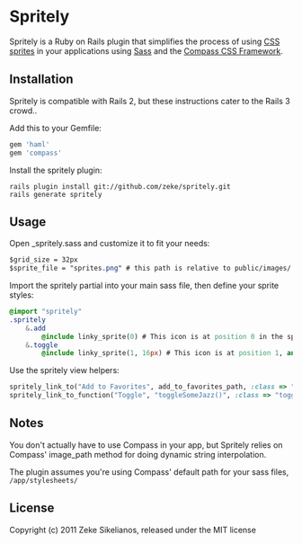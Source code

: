 Spritely
========

Spritely is a Ruby on Rails plugin that simplifies the process of using [CSS sprites](http://www.alistapart.com/articles/sprites) in your 
applications using [Sass](http://sass-lang.com/) and the [Compass CSS Framework](http://compass-style.org/).

Installation
------------

Spritely is compatible with Rails 2, but these instructions cater to the Rails 3 crowd..

Add this to your Gemfile:

``` ruby
gem 'haml'
gem 'compass'
```

Install the spritely plugin:

	rails plugin install git://github.com/zeke/spritely.git
	rails generate spritely

Usage
-----

Open _spritely.sass and customize it to fit your needs:

``` sass
$grid_size = 32px
$sprite_file = "sprites.png" # this path is relative to public/images/
```
  
Import the spritely partial into your main sass file, then define your sprite styles:

``` sass
@import "spritely"
.spritely  
	&.add
		@include linky_sprite(0) # This icon is at position 0 in the sprites.png (from the left)
	&.toggle
		@include linky_sprite(1, 16px) # This icon is at position 1, and it's smaller than the grid size.
```
      
Use the spritely view helpers:

``` ruby
spritely_link_to("Add to Favorites", add_to_favorites_path, :class => "favorite")
spritely_link_to_function("Toggle", "toggleSomeJazz()", :class => "toggle")
```

Notes
-----

You don't actually have to use Compass in your app, but Spritely relies on Compass' 
image_path method for doing dynamic string interpolation.

The plugin assumes you're using Compass' default path for your sass files, `/app/stylesheets/`

License
-------

Copyright (c) 2011 Zeke Sikelianos, released under the MIT license
